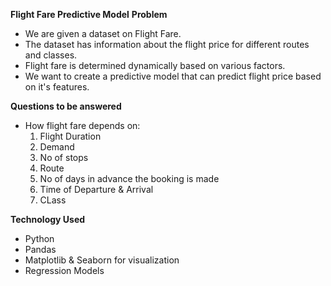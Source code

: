 **Flight Fare Predictive Model**
**Problem**
- We are given a dataset on Flight Fare.
- The dataset has information about the flight price for different routes and classes.
- Flight fare is determined dynamically based on various factors.
- We want to create a predictive model that can predict flight price based on it's features.

**Questions to be answered**
- How flight fare depends on:
    1. Flight Duration
    2. Demand
    3. No of stops
    4. Route
    5. No of days in advance the booking is made
    6. Time of Departure & Arrival
    7. CLass

 **Technology Used**
 - Python
 - Pandas
 - Matplotlib & Seaborn for visualization
 - Regression Models

